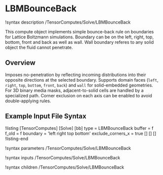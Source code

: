 # LBMBounceBack

!syntax description /TensorComputes/Solve/LBMBounceBack

This compute object implements simple bounce-back rule on boundaries for Lattice Boltzmann simulations. Boundary can be on the left, right, top, bottom, front and back as well as wall. Wall boundary referes to any solid object the fluid cannot penetrate.

## Overview

Imposes no-penetration by reflecting incoming distributions into their opposite directions at the
selected boundary. Supports domain faces (`left`, `right`, `top`, `bottom`, `front`, `back`) and
`wall` for solid-embedded geometries. For 3D binary media masks, adjacent-to-solid cells are handled
by a specialized path. Corner exclusion on each axis can be enabled to avoid double-applying rules.

## Example Input File Syntax

!listing
[TensorComputes]
  [Solve]
    [bb]
      type = LBMBounceBack
      buffer = f
      f_old = f
      boundary = 'left right top bottom'
      exclude_corners_x = true
    []
  []
[]
!listing-end

!syntax parameters /TensorComputes/Solve/LBMBounceBack

!syntax inputs /TensorComputes/Solve/LBMBounceBack

!syntax children /TensorComputes/Solve/LBMBounceBack
